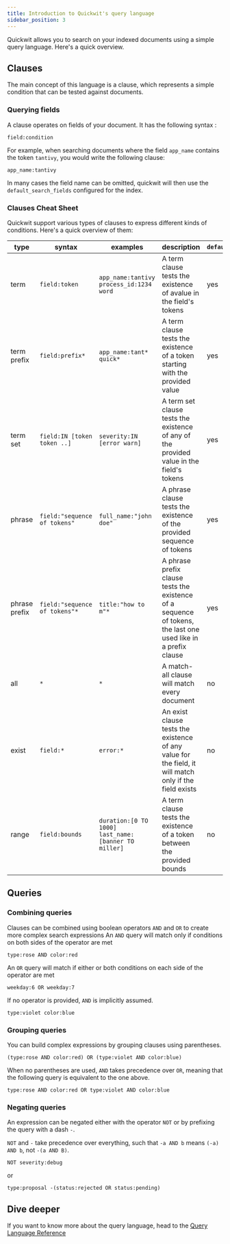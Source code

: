 ```yaml
---
title: Introduction to Quickwit's query language
sidebar_position: 3
---
```


Quickwit allows you to search on your indexed documents using a simple query language. Here's a quick overview.

## Clauses

The main concept of this language is a clause, which represents a simple condition that can be tested against documents. 

### Querying fields

A clause operates on fields of your document. It has the following syntax :
```
field:condition
```

For example, when searching documents where the field `app_name` contains the token `tantivy`, you would write the following clause:
```
app_name:tantivy
```

In many cases the field name can be omitted, quickwit will then use the `default_search_fields` configured for the index.

### Clauses Cheat Sheet

Quickwit support various types of clauses to express different kinds of conditions. Here's a quick overview of them:

| type | syntax | examples | description| `default_search_field`|
|-------------|--------|----------|------------|-----------------------|
| term | `field:token` | `app_name:tantivy` <br/> `process_id:1234` <br/> `word` | A term clause tests the existence of avalue in the field's tokens | yes |
| term prefix | `field:prefix*` | `app_name:tant*` <br/> `quick*` | A term clause tests the existence of a token starting with the provided value | yes |
| term set | `field:IN [token token ..]` |`severity:IN [error warn]` | A term set clause tests the existence of any of the provided value in the field's tokens| yes |
| phrase | `field:"sequence of tokens"` | `full_name:"john doe"` | A phrase clause tests the existence of the provided sequence of tokens | yes |
| phrase prefix | `field:"sequence of tokens"*` | `title:"how to m"*` | A phrase prefix clause tests the existence of a sequence of tokens, the last one used like in a prefix clause | yes |
| all | `*` | `*` | A match-all clause will match every document | no |
| exist | `field:*` | `error:*` | An exist clause tests the existence of any value for the field, it will match only if the field exists | no |
| range | `field:bounds` |`duration:[0 TO 1000]` <br/> `last_name:[banner TO miller]` | A term clause tests the existence of a token between the provided bounds | no |

## Queries

### Combining queries

Clauses can be combined using boolean operators `AND` and  `OR` to create more complex search expressions
An `AND` query will match only if conditions on both sides of the operator are met
```
type:rose AND color:red
```

An `OR` query will match if either or both conditions on each side of the operator are met
```
weekday:6 OR weekday:7
```

If no operator is provided, `AND` is implicitly assumed.

```
type:violet color:blue
```

### Grouping queries
You can build complex expressions by grouping clauses using parentheses.
```
(type:rose AND color:red) OR (type:violet AND color:blue)
```

When no parentheses are used, `AND` takes precedence over `OR`, meaning that the following query is equivalent to the one above.

```
type:rose AND color:red OR type:violet AND color:blue
```

### Negating queries

An expression can be negated either with the operator `NOT` or by prefixing the query with a dash `-`.

`NOT` and `-` take precedence over everything, such that `-a AND b` means `(-a) AND b`, not `-(a AND B)`.

```
NOT severity:debug
```

or

```
type:proposal -(status:rejected OR status:pending)
```


## Dive deeper

If you want to know more about the query language, head to the [Query Language Reference](../reference/query-language.md)
